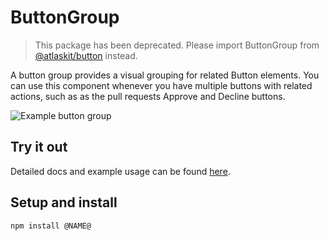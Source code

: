 # ButtonGroup

> This package has been deprecated. Please import ButtonGroup from [@atlaskit/button](https://www.npmjs.com/package/@atlaskit/button) instead.

A button group provides a visual grouping for related Button elements. You can use this component whenever you have multiple buttons with related actions, such as as the pull requests Approve and Decline buttons.

![Example button group](https://bytebucket.org/atlassian/atlaskit/raw/@BITBUCKET_COMMIT@/packages/button-group/docs/button_group.png)

## Try it out

Detailed docs and example usage can be found [here](https://aui-cdn.atlassian.com/atlaskit/stories/@NAME@/@VERSION@/).

## Setup and install

```
npm install @NAME@
```
